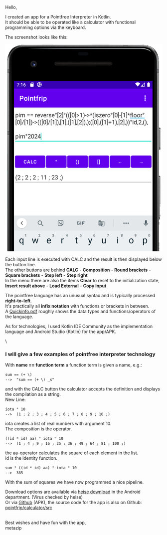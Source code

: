 Hello,

I created an app for a Pointfree Interpreter in Kotlin. \
It should be able to be operated like a calculator with functional programming options via the keyboard.

The screenshot looks like this:

![calculator-image](https://raw.githubusercontent.com/pointfrip/calculator/main/pixel2bimage.png)

Each input line is executed with CALC and the result is then displayed below the button line. \
The other buttons are behind **CALC** - **Composition** - **Round brackets** - **Square brackets** - **Step left** - **Step right** \
In the menu there are also the items **Clear** to reset to the initialization state, \
**Insert result above** - **Load External** - **Copy Input**

The pointfree language has an unusual syntax and is typically processed **right-to-left**. \
It's practically all **infix notation** with functions or brackets in between. \
A [Quickinfo.pdf](https://github.com/pointfrip/calculator/blob/main/quickinfo-en.pdf) roughly shows the data types and functions/operators of the language.

As for technologies, I used Kotlin IDE Community as the implementation language and Android Studio (Kotlin) for the app/APK.

\
### I will give a few examples of pointfree interpreter technology

With **name == function term** a function term is given a name, e.g.:

    sum == (+ \)
    -->  "sum == (+ \) _s"

and with the CALC button the calculator accepts the definition and displays the compilation as a string. \
New Line:

    iota ° 10
    -->  (1 ; 2 ; 3 ; 4 ; 5 ; 6 ; 7 ; 8 ; 9 ; 10 ;)

iota creates a list of real numbers with argument 10. \
The composition is the operator.

    ((id * id) aa) ° iota ° 10
    -->  (1 ; 4 ; 9 ; 16 ; 25 ; 36 ; 49 ; 64 ; 81 ; 100 ;)

the aa-operator calculates the square of each element in the list. \
id is the identity function.

    sum ° ((id * id) aa) ° iota ° 10
    -->  385

With the sum of squares we have now programmed a nice pipeline.

Download options are available via [heise download](https://www.heise.de/download/product/fp-trivia) in the Android department. (Virus checked by heise) \
Or via [Github](https://github.com/pointfrip/calculator/blob/main/apk/debug/app-debug.apk) (APK), the source code for the app is also on Github: [pointfrip/calculator/src](https://github.com/pointfrip/calculator/tree/main/src)

\
Best wishes and have fun with the app, \
metazip

